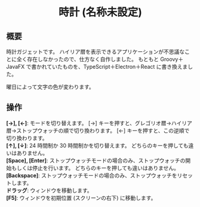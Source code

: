 <div align="center">
<h1>時計 (名称未設定)</h1>
</div>


## 概要
時計ガジェットです。
ハイリア暦を表示できるアプリケーションが不思議なことに全く存在しなかったので、仕方なく自作しました。
もともと Groovy＋JavaFX で書かれていたものを、TypeScript＋Electron＋React に書き換えました。

曜日によって文字の色が変わります。

## 操作
**[→], [←]**:
モードを切り替えます。
[→] キーを押すと、グレゴリオ暦→ハイリア暦→ストップウォッチの順で切り換わります。
[←] キーを押すと、この逆順で切り換わります。  
**[↑], [↓]**:
24 時間制か 30 時間制かを切り替えます。
どちらのキーを押しても違いはありません。  
**[Space], [Enter]**:
ストップウォッチモードの場合のみ、ストップウォッチの開始もしくは停止を行います。
どちらのキーを押しても違いはありません。  
**[Backspace]**:
ストップウォッチモードの場合のみ、ストップウォッチをリセットします。  
**ドラッグ**:
ウィンドウを移動します。  
**[F5]**:
ウィンドウを初期位置 (スクリーンの右下) に移動します。